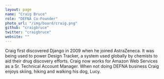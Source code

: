 ```yaml
---
layout: page
name: "Craig Bruce"
role: "DEFNA Co-Founder"
photo_url: "/img/board/craig.png"
github: "craigbruce"
twitter: "craigbruce"
website: ""
---
```


Craig first discovered Django in 2009 when he joined AstraZeneca. It was being used to power Design Tracker, a system used globally by chemists to aid their drug discovery efforts. Craig now works for Amazon Web Services as a Sr. Technical Account Manager. When not doing DEFNA business Craig enjoys skiing, hiking and walking his dog, Lucy.
